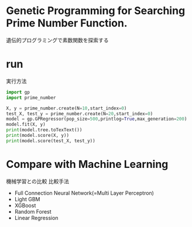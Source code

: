 # Genetic Programming for Searching Prime Number Function.
遺伝的プログラミングで素数関数を探索する

# run
実行方法

```python
import gp
import prime_number

X, y = prime_number.create(N=10,start_index=0)
test_X, test_y = prime_number.create(N=20,start_index=0)
model = gp.GPRegressor(pop_size=500,printlog=True,max_generation=200)
model.fit(X, y)
print(model.tree.toTexText())
print(model.score(X, y))
print(model.score(test_X, test_y))
```




# Compare with Machine Learning
機械学習との比較
比較手法

- Full Connection Neural Network(=Multi Layer Perceptron)
- Light GBM
- XGBoost
- Random Forest
- Linear Regression

